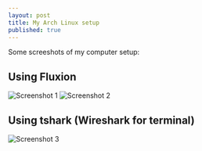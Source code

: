 ```yaml
---
layout: post
title: My Arch Linux setup
published: true
---
```


Some screeshots of my computer setup:

## Using Fluxion

![Screenshot 1]({{site.baseurl}}/images/Screenshot_20180108_120625.png)
![Screenshot 2]({{site.baseurl}}/images/Screenshot_20180108_120742.png)

## Using tshark (Wireshark for terminal)

![Screenshot 3]({{site.baseurl}}/images/Screenshot_20180108_120926.png)
